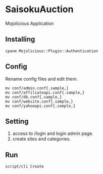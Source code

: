 SaisokuAuction
==============

Mojolicious Application

Installing
------
    cpanm Mojolicious::Plugin::Authentication
    

Config
------
Rename config files and edit them.

    mv conf/admin.conf{.sample,}
    mv conf/affiliateapi.conf{.sample,}
    mv conf/db.conf{.sample,}
    mv conf/website.conf{.sample,}
    mv conf/yahooapi.conf{.sample,}

Setting
------
1. access to /login and login admin page.
2. create sites and categories.


Run
------
    script/cli Create
